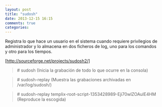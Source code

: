 ```yaml
---
layout: post
title: "sudosh"
date: 2013-12-15 16:15
comments: true
categories: 
---
```

Registra lo que hace un usuario en el sistema cuando requiere privilegios de administrador y lo almacena en dos ficheros de log, uno para los comandos y otro para los tiempos.

[http://sourceforge.net/projects/sudosh2/]

>\# sudosh (Inicia la grabación de todo lo que ocurre en la consola)

>\# sudosh-replay (Muestra las grabaciones archivadas en /var/log/sudosh/)

>\# sudosh-replay templix-root-script-1353428989-Eji70wlZOAuIE4HM (Reproduce la escogida)

